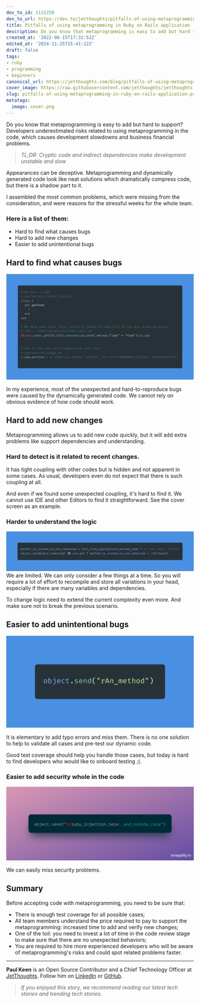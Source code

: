 ```yaml
---
dev_to_id: 1115250
dev_to_url: https://dev.to/jetthoughts/pitfalls-of-using-metaprogramming-in-ruby-on-rails-application-hbp
title: Pitfalls of using metaprogramming in Ruby on Rails application
description: Do you know that metaprogramming is easy to add but hard to support? Developers underestimated risks...
created_at: '2022-06-15T17:32:52Z'
edited_at: '2024-11-25T15:41:12Z'
draft: false
tags:
- ruby
- programming
- beginners
canonical_url: https://jetthoughts.com/blog/pitfalls-of-using-metaprogramming-in-ruby-on-rails-application-programming/
cover_image: https://raw.githubusercontent.com/jetthoughts/jetthoughts.github.io/master/content/blog/pitfalls-of-using-metaprogramming-in-ruby-on-rails-application-programming/cover.png
slug: pitfalls-of-using-metaprogramming-in-ruby-on-rails-application-programming
metatags:
  image: cover.png
---
```

Do you know that metaprogramming is easy to add but hard to support? Developers underestimated risks related to using metaprogramming in the code, which causes development slowdowns and business financial problems.

> _TL;DR: Cryptic code and indirect dependencies make development unstable and slow_

Appearances can be deceptive. Metaprogramming and dynamically generated code look like neat solutions which dramatically compress code, but there is a shadow part to it.

I assembled the most common problems, which were missing from the consideration, and were reasons for the stressful weeks for the whole team.

### Here is a list of them:
* Hard to find what causes bugs
* Hard to add new changes
* Easier to add unintentional bugs

## Hard to find what causes bugs
![Where is the method?](file_0.png)

In my experience, most of the unexpected and hard-to-reproduce bugs were caused by the dynamically generated code. We cannot rely on obvious evidence of how code should work.

## Hard to add new changes

Metaprogramming allows us to add new code quickly, but it will add extra problems like support dependencies and understanding.

### Hard to detect is it related to recent changes.
It has tight coupling with other codes but is hidden and not apparent in some cases. As usual, developers even do not expect that there is such coupling at all.

And even if we found some unexpected coupling, it's hard to find it. We cannot use IDE and other Editors to find it straightforward. See the cover screen as an example.

### Harder to understand the logic
![Do you see what we are going to invoke?](file_1.png) 
We are limited. We can only consider a few things at a time. So you will require a lot of effort to recompile and store all variations in your head, especially if there are many variables and dependencies.

To change logic need to extend the current complexity even more. And make sure not to break the previous scenario.

## Easier to add unintentional bugs
![Small typo in the method name!](file_2.png)

It is elementary to add typo errors and miss them. There is no one solution to help to validate all cases and pre-test our dynamic code.

Good test coverage should help you handle those cases, but today is hard to find developers who would like to onboard testing ;(.

### Easier to add security whole in the code
![An example of the Ruby code injection opens a security "breach" for hackers.](file_3.png)

We can easily miss security problems.

## Summary
Before accepting code with metaprogramming, you need to be sure that:
* There is enough test coverage for all possible cases;
* All team members understand the price required to pay to support the metaprogramming: increased time to add and verify new changes;
* One of the toil: you need to invest a lot of time in the code review stage to make sure that there are no unexpected behaviors;
* You are required to hire more experienced developers who will be aware of metaprogramming's risks and could spot related problems faster.

---

**Paul Keen** is an Open Source Contributor and a Chief Technology Officer at [JetThoughts](https://www.jetthoughts.com). Follow him on [LinkedIn](https://www.linkedin.com/in/paul-keen/) or [GitHub](https://github.com/pftg).
> _If you enjoyed this story, we recommend reading our latest tech stories and trending tech stories._